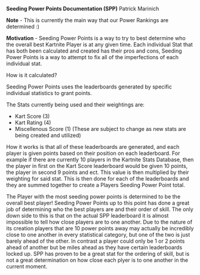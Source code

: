 **Seeding Power Points Documentation (SPP)**
Patrick Marinich

**Note** - This is currently the main way that our Power Rankings are determined :)

**Motivation** - Seeding Power Points is a way to try to best determine who the overall best Kartnite Player is at any given time. Each individual Stat that has both been calculated and created has their pros and cons, Seeding Power Points is a way to attempt to fix all of the imperfections of each individual stat. 

How is it calculated?

Seeding Power Points uses the leaderboards generated by specific individual statistics to grant points. 

The Stats currently being used and their weightings are:
 - Kart Score (3)
 - Kart Rating (4)
 - Miscellenous Score (1)
(These are subject to change as new stats are being created and utilized)

How it works is that all of these leaderboards are generated, and each player is given points based on their position on each leaderboard. For example if there are currently 10 players in the Kartnite Stats Database, then the player in first on the Kart Score leaderboard would be given 10 points, the player in second 9 points and ect. This value is then multiplied by their weighting for said stat. This is then done for each of the leaderboards and they are summed together to create a Players Seeding Power Point total. 

The Player with the most seeding power points is determined to be the overall best player! Seeding Power Points up to this point has done a great job of determining who the best players are and their order of skill. The only down side to this is that on the actual SPP leaderboard it is almost impossible to tell how close players are to one another. Due to the nature of its creation players that are 10 power points away may actually be incredibly close to one another in every statistical category, but one of the two is just barely ahead of the other. In contrast a player could only be 1 or 2 points ahead of another but be miles ahead as they have certain leaderboards locked up. SPP has proven to be a great stat for the ordering of skill, but is not a great determination on how close each plyer is to one another in the current moment. 



